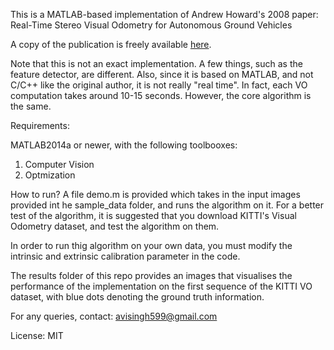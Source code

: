 This is a MATLAB-based implementation of Andrew Howard's 2008 paper:
Real-Time Stereo Visual Odometry for Autonomous Ground Vehicles

A copy of the publication is freely available [here](https://www-robotics.jpl.nasa.gov/publications/Andrew_Howard/howard_iros08_visodom.pdf).

Note that this is not an exact implementation. A few things, such as the feature detector,
are different. Also, since it is based on MATLAB, and not C/C++ like the original author,
it is not really "real time". In fact, each VO computation takes around 10-15 seconds.
However, the core algorithm is the same.

Requirements: 

MATLAB2014a or newer, with the following toolbooxes:

1.  Computer Vision
2.  Optmization

How to run?
A file demo.m is provided which takes in the input images provided int he sample_data folder,
and runs the algorithm on it. 
For a better test of the algorithm, it is suggested that you download KITTI's Visual Odometry
dataset, and test the algorithm on them.

In order to run thig algorithm on your own data, you must modify the intrinsic and extrinsic
calibration parameter in the code. 

The results folder of this repo provides an images that visualises the performance of the
implementation on the first sequence of the KITTI VO dataset, with blue dots denoting the
ground truth information.

For any queries, contact: avisingh599@gmail.com


License: MIT